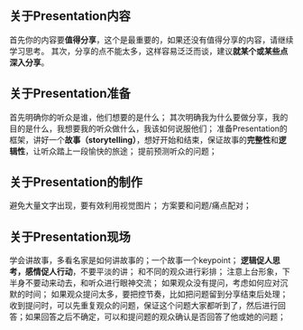 ## 关于Presentation内容
首先你的内容要**值得分享**，这个是最重要的，如果还没有值得分享的内容，请继续学习思考。
其次，分享的点不能太多，这样容易泛泛而谈，建议**就某个或某些点深入分享**。

## 关于Presentation准备
首先明确你的听众是谁，他们想要的是什么；
其次明确我为什么要做分享，我的目的是什么，我想要我的听众做什么，我该如何说服他们；
准备Presentation的框架，讲好一个**故事（storytelling）**，想好开始和结束，保证故事的**完整性**和**逻辑性**，让听众踏上一段愉快的旅途；
提前预测听众的问题；

## 关于Presentation的制作
避免大量文字出现，要有效利用视觉图片；
方案要和问题/痛点配对；

## 关于Presentation现场
学会讲故事，多看名家是如何讲故事的；一个故事一个keypoint；
**逻辑促人思考，感情促人行动**，不要平淡的讲；
和不同的观众进行彩排；
注意上台形象，下半身不要动来动去，和听众进行眼神交流；
如果观众没有提问，考虑如何应对沉默的时间；
如果观众提问太多，要把控节奏，比如把问题留到分享结束后处理；
收到提问时，可以先重复观众的问题，保证这个问题大家都听到了，然后进行回答；如果回答之后不确定，可以和提问题的观众确认是否回答了他或她的问题；





